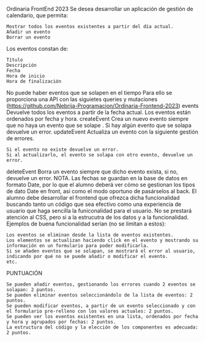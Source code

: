 Ordinaria FrontEnd 2023
Se desea desarrollar un aplicación de gestión de calendario, que permita:

    Mostrar todos los eventos existentes a partir del día actual.
    Añadir un evento
    Borrar un evento

Los eventos constan de:

    Título
    Descripción
    Fecha
    Hora de inicio
    Hora de finalización

No puede haber eventos que se solapen en el tiempo
Para ello se proporciona una API con las siguietes queries y mutaciones (https://github.com/Nebrija-Programacion/Ordinaria-Frontend-2023)
events
Devuelve todos los eventos a partir de la fecha actual. Los eventos están ordenados por fecha y hora.
createEvent
Crea un nuevo evento siempre que no haya un evento que se solape . Si hay algún evento que se solapa devuelve un error.
updateEvent
Actualiza un evento con la siguiente gestión de errores.

    Si el evento no existe devuelve un error.
    Si al actualizarlo, el evento se solapa con otro evento, devuelve un error.

deleteEvent
Borra un evento siempre que dicho evento exista, si no, devuelve un error.
NOTA. Las fechas se guardan en la base de datos en formato Date, por lo que el alumno deberá ver cómo se gestionan los tipos de dato Date en front, así como el modo oportuno de pasárselos al back.
El alumno debe desarrollar el frontend que ofrezca dicha funcionalidad buscando tanto un código que sea efectivo como una experiencia de usuario que haga sencilla la funiconalidad para el usuario. No se prestará atención al CSS, pero si a la estrucutra de los datos y a la funcionalidad. Ejemplos de buena funcionalidad serían (no se limitan a estos):

    Los eventos se eliminan desde la lista de eventos existentes.
    Los elementos se actualizan haciendo click en el evento y mostrando su información en un formulario para poder modificarla.
    Si se añaden eventos que se solapan, se mostrará el error al usuario, indicando por qué no se puede añadir o modificar el evento.
    etc.

PUNTUACIÓN

    Se pueden añadir eventos, gestionando los errores cuando 2 eventos se solapan: 2 puntos.
    Se pueden eliminar eventos seleccionándolo de la lista de eventos: 2 puntos.
    Se pueden modificar eventos, a partir de un evento seleccionado y con el formulario pre-relleno con los valores actuales: 2 puntos.
    Se pueden ver los eventos existentes en una lista, ordenados por fecha y hora y agrupados por fechas: 2 puntos.
    La estructura del código y la elección de los componentes es adecuada: 2 puntos.

